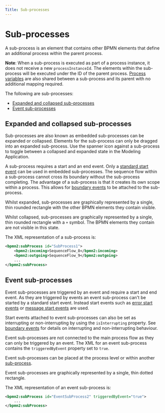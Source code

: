 ```yaml
---
Title: Sub-processes
---
```


# Sub-processes 
A sub-process is an element that contains other BPMN elements that define an additional process within the parent process. 

**Note**: When a sub-process is executed as part of a process instance, it does not receive a new `processInstanceId`. The elements within the sub-process will be executed under the ID of the parent process. [Process variables](../variables.md) are also shared between a sub-process and its parent with no additional mapping required. 

The following are sub-processes: 

* [Expanded and collapsed sub-processes](#expanded-and-collapsed-sub-processes)
* [Event sub-processes](#event-sub-processes)

## Expanded and collapsed sub-processes
Sub-processes are also known as embedded sub-processes can be expanded or collapsed. Elements for the sub-process can only be dragged into an expanded sub-process. Use the spanner icon against a sub-process to toggle between a collapsed and expanded state in the Modeling Application. 

A sub-process requires a start and an end event. Only a [standard start event](../bpmn/start.md#start-events) can be used in embedded sub-processes. The sequence flow within a sub-process cannot cross its boundary without the sub-process completing. The advantage of a sub-process is that it creates its own scope within a process. This allows for [boundary events](../bpmn/boundary.md) to be attached to the sub-process. 

Whilst expanded, sub-processes are graphically represented by a single, thin rounded rectangle with the other BPMN elements they contain visible. 

Whilst collapsed, sub-processes are graphically represented by a single, thin rounded rectangle with a `+` symbol. The BPMN elements they contain are not visible in this state. 

The XML representation of a sub-process is: 

```xml
<bpmn2:subProcess id="SubProcess1">
	<bpmn2:incoming>SequenceFlow_8</bpmn2:incoming>
	<bpmn2:outgoing>SequenceFlow_9</bpmn2:outgoing> 
	...
</bpmn2:subProcess>
```

## Event sub-processes
Event sub-processes are triggered by an event and require a start and end event. As they are triggered by events an event sub-process can't be started by a standard start event. Instead start events such as [error start events](../bpmn/start.md#error-start-events) or [message start events](../bpmn/start.md#message-start-events) are used. 

Start events attached to event sub-processes can also be set as interrupting or non-interrupting by using the `isInterrupting` property. See [boundary events](../bpmn/boundary.md) for details on interrupting and non-interrupting behaviour. 

Event sub-processes are not connected to the main process flow as they can only be triggered by an event. The XML for an event sub-process contains the `triggeredByEvent` property set to `true`.  

Event sub-processes can be placed at the process level or within another [sub-process](#expanded-and-collapsed-sub-processes).

Event sub-processes are graphically represented by a single, thin dotted rectangle. 

The XML representation of an event sub-process is: 

```xml
<bpmn2:subProcess id="EventSubProcess2" triggeredByEvent="true">
	...
</bpmn2:subProcess>
```
